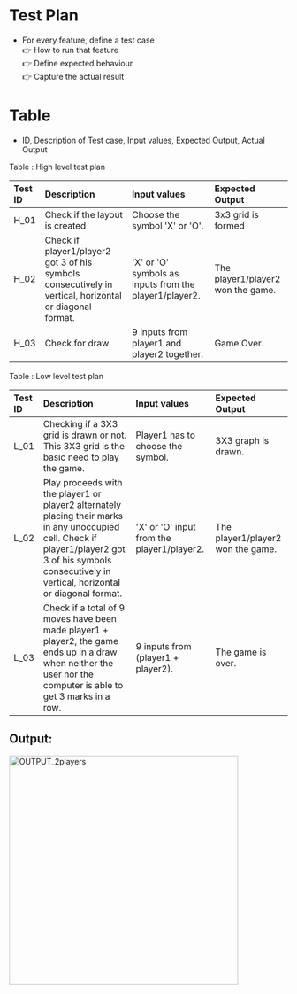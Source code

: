 # Test Plan
* For every feature, define a test case </br>
 :point_right: How to run that feature </br>
 :point_right: Define expected behaviour </br>
 :point_right: Capture the actual result

# Table
* ID, Description of Test case, Input values, Expected Output, Actual Output</br>

Table : High level test plan</br>

|Test ID|	Description|	Input values|	Expected Output|
|:------|:-----------|:-------|:-------|
| H_01 |	Check if the layout is created |	Choose the symbol 'X' or 'O'. |	3x3 grid is formed |
| H_02 |	Check if player1/player2 got 3 of his symbols consecutively in vertical, horizontal or diagonal format. |	'X' or 'O' symbols as inputs from the player1/player2. |	The player1/player2 won the game. |
| H_03 |	Check for draw. |	9 inputs from player1 and player2 together. |	Game Over. |

Table : Low level test plan</br>

|Test ID|	Description|	Input values|	Expected Output|
|:------|:-----------|:-------|:-------|
|L_01|Checking if a 3X3 grid is drawn or not. This 3X3 grid is the basic need to play the game.|Player1 has to choose the symbol.|	3X3 graph is drawn.|
|L_02|Play proceeds with the player1 or player2 alternately placing their marks in any unoccupied cell. Check if player1/player2 got 3 of his symbols consecutively in vertical, horizontal or diagonal format.|'X' or 'O' input from the player1/player2.|	The player1/player2 won the game.|
|L_03|Check if a total of 9 moves have been made player1 + player2, the game ends up in a draw when neither the user nor the computer is able to get 3 marks in a row.|9 inputs from (player1 + player2).|The game is over.|

## Output:

<img width="414" alt="OUTPUT_2players" src="https://user-images.githubusercontent.com/98833151/156636975-cae7f8e6-9f4e-4e2a-8b92-1fb2ae7787d6.png">

